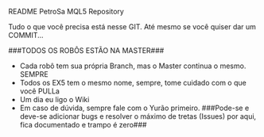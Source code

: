 README PetroSa MQL5 Repository

Tudo o que você precisa está nesse GIT. Até mesmo se você quiser dar um COMMIT...

###TODOS OS ROBÔS ESTÃO NA MASTER###

* Cada robô tem sua própria Branch, mas o Master continua o mesmo. SEMPRE
* Todos os EX5 tem o mesmo nome, sempre, tome cuidado com o que você PULLa
* Um dia eu ligo o Wiki
* Em caso de dúvida, sempre fale com o Yurão primeiro.
###Pode-se e deve-se adicionar bugs e resolver o máximo de tretas (Issues) por aqui, fica documentado e trampo é zero###